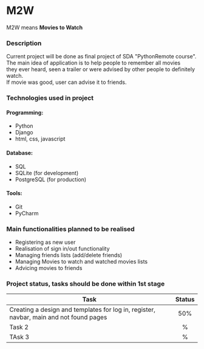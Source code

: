 

# M2W 
M2W means __Movies to Watch__
### Description
Current project will be done as final project of SDA "PythonRemote course".
<br> The main idea of application is to help people to remember all movies
<br> they ever heard, seen a trailer or were advised by other people to definitely watch.
<br> If movie was good, user can advise it to friends.

### Technologies used in project

#### Programming:
* Python
* Django
* html, css, javascript
#### Database:
* SQL
* SQLite (for development)
* PostgreSQL (for production)
#### Tools:
* Git
* PyCharm


### Main functionalities planned to be realised

* Registering as new user
* Realisation of sign in/out functionality
* Managing friends lists (add/delete friends)
* Managing Movies to watch and watched movies lists
* Advicing movies to friends

### Project status, tasks should be done within 1st stage


| Task                                                                                   | Status |
|----------------------------------------------------------------------------------------|:------:|
| Creating a design and templates for log in, register, navbar, main and not found pages |  50%   |
| Task 2                                                                                 |   %    |
| TAsk 3                                                                                 |   %    |



